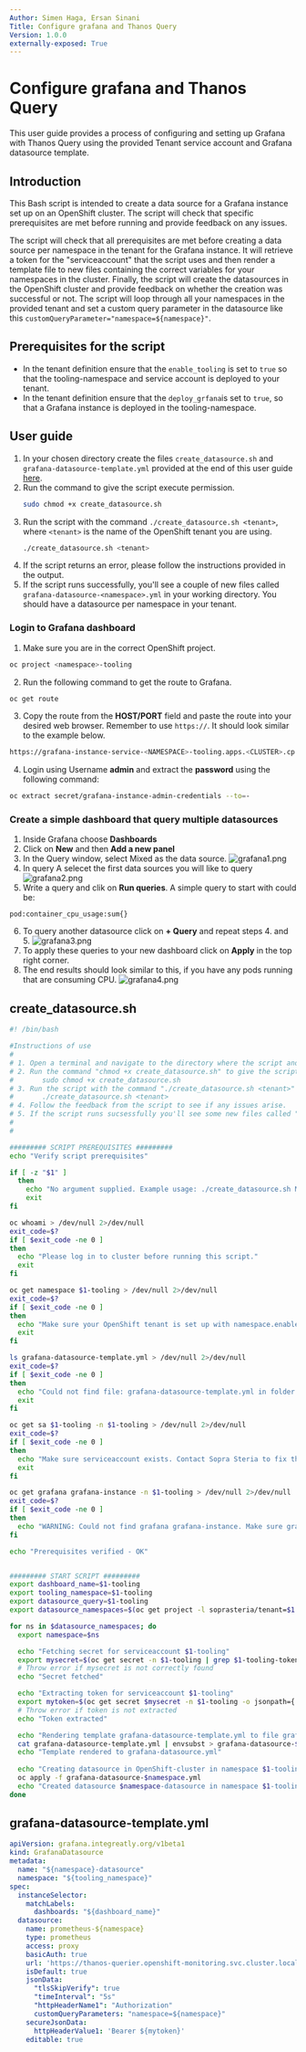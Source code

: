 ```yaml
---
Author: Simen Haga, Ersan Sinani
Title: Configure grafana and Thanos Query
Version: 1.0.0
externally-exposed: True
--- 
```



# Configure grafana and Thanos Query 

This user guide provides a process of configuring and setting up Grafana with Thanos Query using the provided Tenant service account and Grafana datasource template. 


## Introduction

This Bash script is intended to create a data source for a Grafana instance set up on an OpenShift cluster. The script will check that specific prerequisites are met before running and provide feedback on any issues.

The script will check that all prerequisites are met before creating a data source per namespace in the tenant for the Grafana instance. It will retrieve a token for the "serviceaccount" that the script uses and then render a template file to new files containing the correct variables for your namespaces in the cluster. Finally, the script will create the datasources in the OpenShift cluster and provide feedback on whether the creation was successful or not. The script will loop through all your namespaces in the provided tenant and set a custom query parameter in the datasource like this `customQueryParameter="namespace=${namespace}"`.

## Prerequisites for the script

- In the tenant definition ensure that the `enable_tooling` is set to `true` so that the tooling-namespace and service account is deployed to your tenant. 
- In the tenant definition ensure that the `deploy_grfana`is set to `true`, so that a Grafana instance is deployed in the tooling-namespace.


## User guide

1. In your chosen directory create the files `create_datasource.sh` and `grafana-datasource-template.yml` provided at the end of this user guide [here](#create_datasourcesh).
2. Run the command to give the script execute permission.
    ```bash
    sudo chmod +x create_datasource.sh
    ```
3. Run the script with the command `./create_datasource.sh <tenant>`, where `<tenant>` is the name of the OpenShift tenant you are using.
    ```bash
    ./create_datasource.sh <tenant>
    ```
4. If the script returns an error, please follow the instructions provided in the output.
5. If the script runs successfully, you'll see a couple of new files called `grafana-datasource-<namespace>.yml` in your working directory. You should have a datasource per namespace in your tenant.



### Login to Grafana dashboard
1. Make sure you are in the correct OpenShift project.
```bash
oc project <namespace>-tooling
```

2. Run the following command to get the route to Grafana.
```bash
oc get route
```
3. Copy the route from the **HOST/PORT** field and paste the route into your desired web browser. Remember to use `https://`. It should look similar to the example below.
```bash
https://grafana-instance-service-<NAMESPACE>-tooling.apps.<CLUSTER>.cp.<COMPANY.DOMAIN>
```
4. Login using Username **admin** and extract the **password** using the following command:
```bash
oc extract secret/grafana-instance-admin-credentials --to=-
```


### Create a simple dashboard that query multiple datasources

1. Inside Grafana choose **Dashboards**
2. Click on **New** and then **Add a new panel**
3. In the Query window, select Mixed as the data source.
![grafana1.png](../../../img/Observability/grafana1.png)
4. In query A selecet the first data sources you will like to query
![grafana2.png](../../../img/Observability/grafana3.png)
5. Write a query and clik on **Run queries**. A simple query to start with could be:
```query
pod:container_cpu_usage:sum{}
```
6. To query another datasource click on **+ Query** and repeat steps 4. and 5.
![grafana3.png](../../../img/Observability/grafana3.png)
7. To apply these queries to your new dashboard click on **Apply** in the top right corner.
8. The end results should look similar to this, if you have any pods running that are consuming CPU.
![grafana4.png](../../../img/Observability/grafana4.png)


## create_datasource.sh
```bash
#! /bin/bash

#Instructions of use
#
# 1. Open a terminal and navigate to the directory where the script and "grafana-datasource-template.yml" files are located.
# 2. Run the command "chmod +x create_datasource.sh" to give the script execute permission.
#    	sudo chmod +x create_datasource.sh
# 3. Run the script with the command "./create_datasource.sh <tenant>" (where "<tenant>" is the name of the OpenShift tenant you are using).
#   	./create_datasource.sh <tenant>
# 4. Follow the feedback from the script to see if any issues arise.
# 5. If the script runs sucsessfully you'll see some new files called "_grafana-datasource-<namespace>.yml_" in your working directory."
#
#

######### SCRIPT PREREQUISITES #########
echo "Verify script prerequisites"

if [ -z "$1" ]
  then
    echo "No argument supplied. Example usage: ./create_datasource.sh MYTENANTNAME"
    exit
fi

oc whoami > /dev/null 2>/dev/null
exit_code=$?
if [ $exit_code -ne 0 ]
then
  echo "Please log in to cluster before running this script."
  exit
fi

oc get namespace $1-tooling > /dev/null 2>/dev/null
exit_code=$?
if [ $exit_code -ne 0 ]
then
  echo "Make sure your OpenShift tenant is set up with namespace.enable_tooling: true. Contact Sopra Steria to fix this."
  exit
fi

ls grafana-datasource-template.yml > /dev/null 2>/dev/null
exit_code=$?
if [ $exit_code -ne 0 ]
then
  echo "Could not find file: grafana-datasource-template.yml in folder $(pwd). Make sure you follow the user guide from Sopra Steria when setting up the Grafana datasource."
  exit
fi

oc get sa $1-tooling -n $1-tooling > /dev/null 2>/dev/null
exit_code=$?
if [ $exit_code -ne 0 ]
then
  echo "Make sure serviceaccount exists. Contact Sopra Steria to fix this."
  exit
fi

oc get grafana grafana-instance -n $1-tooling > /dev/null 2>/dev/null
exit_code=$?
if [ $exit_code -ne 0 ]
then
  echo "WARNING: Could not find grafana grafana-instance. Make sure grafana is running to make use of datasource."
fi

echo "Prerequisites verified - OK"


######### START SCRIPT #########
export dashboard_name=$1-tooling
export tooling_namespace=$1-tooling
export datasource_query=$1-tooling
export datasource_namespaces=$(oc get project -l soprasteria/tenant=$1 --no-headers | cut -f1 -d " ")

for ns in $datasource_namespaces; do 
  export namespace=$ns    

  echo "Fetching secret for serviceaccount $1-tooling"
  export mysecret=$(oc get secret -n $1-tooling | grep $1-tooling-token | cut -f1 -d ' ')
  # Throw error if mysecret is not correctly found
  echo "Secret fetched"

  echo "Extracting token for serviceaccount $1-tooling"
  export mytoken=$(oc get secret $mysecret -n $1-tooling -o jsonpath={.data.token} | base64 -d)
  # Throw error if token is not extracted
  echo "Token extracted"

  echo "Rendering template grafana-datasource-template.yml to file grafana-datasoruce-$namespace.yml"
  cat grafana-datasource-template.yml | envsubst > grafana-datasource-$namespace.yml
  echo "Template rendered to grafana-datasource.yml"
  
  echo "Creating datasource in OpenShift-cluster in namespace $1-tooling"
  oc apply -f grafana-datasource-$namespace.yml
  echo "Created datasource $namespace-datasource in namespace $1-tooling"
done
```

## grafana-datasource-template.yml

```yaml title="grafana-datasource-template.yml"
apiVersion: grafana.integreatly.org/v1beta1
kind: GrafanaDatasource
metadata:
  name: "${namespace}-datasource" 
  namespace: "${tooling_namespace}" 
spec:
  instanceSelector:
    matchLabels:
      dashboards: "${dashboard_name}"
  datasource:
    name: prometheus-${namespace}
    type: prometheus
    access: proxy
    basicAuth: true
    url: 'https://thanos-querier.openshift-monitoring.svc.cluster.local:9092'
    isDefault: true
    jsonData:
      "tlsSkipVerify": true
      "timeInterval": "5s"
      "httpHeaderName1": "Authorization"
      customQueryParameters: "namespace=${namespace}"
    secureJsonData:
      httpHeaderValue1: 'Bearer ${mytoken}' 
    editable: true
```